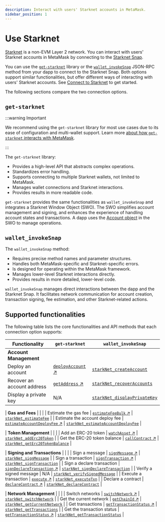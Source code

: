 ```yaml
---
description: Interact with users' Starknet accounts in MetaMask.
sidebar_position: 1
---
```


# Use Starknet

[Starknet](https://www.starknet.io/) is a non-EVM Layer 2 network.
You can interact with users' Starknet accounts in MetaMask by connecting to the
[Starknet Snap](https://snaps.metamask.io/snap/npm/consensys/starknet-snap/).

You can use the [`get-starknet`](https://github.com/starknet-io/get-starknet) library or the
[`wallet_invokeSnap`](/snaps/reference/wallet-api-for-snaps/#wallet_invokesnap) JSON-RPC method from
your dapp to connect to the Starknet Snap.
Both options support similar functionalities, but offer different ways of interacting with users'
Starknet accounts.
See [Connect to Starknet](connect-to-starknet.md) to get started.


The following sections compare the two connection options.

## `get-starknet`

:::warning Important

We recommend using the `get-starknet` library for most use cases due to its ease of configuration
and multi-wallet support.
Learn more [about how `get-starknet` interacts with MetaMask](about-get-starknet.md).

:::

The `get-starknet` library:

- Provides a high-level API that abstracts complex operations.
- Standardizes error handling.
- Supports connecting to multiple Starknet wallets, not limited to MetaMask.
- Manages wallet connections and Starknet interactions.
- Provides results in more readable code.

`get-starknet` provides the same functionalities as `wallet_invokeSnap` and integrates a Starknet
Window Object (SWO).
The SWO simplifies account management and signing, and enhances the  experience of handling account
states and transactions.
A dapp uses the [Account object](https://starknetjs.com/docs/API/classes/Account) in the SWO to manage operations.

## `wallet_invokeSnap`

The `wallet_invokeSnap` method:

- Requires precise method names and parameter structures.
- Handles both MetaMask-specific and Starknet-specific errors.
- Is designed for operating within the MetaMask framework.
- Manages lower-level Starknet interactions directly.
- Provides results in more detailed, lower-level code.

`wallet_invokeSnap` manages direct interactions between the dapp and the Starknet Snap.
It facilitates network communication for account creation, transaction signing, fee estimation, and
other Starknet-related actions.


## Supported functionalities

The following table lists the core functionalities and API methods that each connection option supports:

| Functionality                   | `get-starknet`                                                                                                                                                         | `wallet_invokeSnap`                                                                                                           |
|---------------------------------|------------------------------------------------------------------------------------------------------------------------------------------------------------------------|-------------------------------------------------------------------------------------------------------------------------------|
| **Account Management**           |                                                                                                                                                                        |                                                                                                                               |
| Deploy an account               | [`deployAccount` ↗](https://starknetjs.com/docs/API/classes/Account/#deployaccount)                                                                                      | [`starkNet_createAccount`](../../../reference/non-evm-apis/starknet-snap-api.md#starknet_createaccount)                       |
| Recover an account address      | [`getAddress` ↗](https://github.com/starknet-io/get-starknet/blob/ff37390b25b8368ebeb5f2323e2d8826964b41ae/packages/core/src/StarknetWindowObject.ts#L95)               | [`starkNet_recoverAccounts`](../../../reference/non-evm-apis/starknet-snap-api.md#starknet_recoveraccounts)                   |
| Display a private key           | N/A                                                                                                                                                                    | [`starkNet_displayPrivateKey`](../../../reference/non-evm-apis/starknet-snap-api.md#starknet_displayprivatekey)               |

| **Gas and Fees**                |                                                                                                                                                                        |                                                                                                                               |
| Estimate the gas fee            | [`estimateFeeBulk` ↗](https://starknetjs.com/docs/API/classes/Account/#estimatefeebulk)                                                                                 | [`starkNet_estimateFee`](../../../reference/non-evm-apis/starknet-snap-api.md#starknet_estimatefee)                           |
| Estimate the account deploy fee | [`estimateAccountDeployFee` ↗](https://starknetjs.com/docs/API/classes/Account/#estimateaccountdeployfee)                                                               | [`starkNet_estimateAccountDeployFee`](../../../reference/non-evm-apis/starknet-snap-api.md#starknet_estimateaccountdeployfee) |

| **Token Management**            |                                                                                                                                                                        |                                                                                                                               |
| Add an ERC-20 token             | [`watchAsset` ↗](https://github.com/starknet-io/get-starknet/blob/ff37390b25b8368ebeb5f2323e2d8826964b41ae/packages/core/src/StarknetWindowObject.ts#L58)               | [`starkNet_addErc20Token`](../../../reference/non-evm-apis/starknet-snap-api.md#starknet_adderc20token)                       |
| Get the ERC-20 token balance    | [`callContract` ↗](http://starknetjs.com/docs/API/classes/Provider/#callcontract)                                                                                      | [`starkNet_getErc20TokenBalance`](../../../reference/non-evm-apis/starknet-snap-api.md#starknet_geterc20tokenbalance)         |

| **Signing and Transactions**    |                                                                                                                                                                        |                                                                                                                               |
| Sign a message                  | [`signMessage` ↗](https://starknetjs.com/docs/API/classes/Signer#signmessage)                                                                                          | [`starkNet_signMessage`](../../../reference/non-evm-apis/starknet-snap-api.md#starknet_signmessage)                           |
| Sign a transaction              | [`signTransaction` ↗](https://starknetjs.com/docs/API/classes/Signer#signtransaction)                                                                                  | [`starkNet_signTransaction`](../../../reference/non-evm-apis/starknet-snap-api.md#starknet_signtransaction)                   |
| Sign a declare transaction      | [`signDeclareTransaction` ↗](https://starknetjs.com/docs/API/classes/Signer#signdeclaretransaction)                                                                    | [`starkNet_signDeclareTransaction`](../../../reference/non-evm-apis/starknet-snap-api.md#starknet_signdeclaretransaction)     |
| Verify a signed message         | N/A                                                                                                                                                                    | [`starkNet_verifySignedMessage`](../../../reference/non-evm-apis/starknet-snap-api.md#starknet_verifysignedmessage)           |
| Execute a transaction           | [`execute` ↗](https://starknetjs.com/docs/API/classes/Account/#execute)                                                                                                | [`starkNet_executeTxn`](../../../reference/non-evm-apis/starknet-snap-api.md#starknet_executetxn)                             |
| Declare a contract              | [`declareContract` ↗](https://starknetjs.com/docs/API/classes/Account/#declarecontract)                                                                                | [`starkNet_declareContract`](../../../reference/non-evm-apis/starknet-snap-api.md#starknet_declarecontract)                   |

| **Network Management**          |                                                                                                                                                                        |                                                                                                                               |
| Switch networks                 | [`switchNetwork` ↗](https://github.com/starknet-io/get-starknet/blob/ff37390b25b8368ebeb5f2323e2d8826964b41ae/packages/core/src/StarknetWindowObject.ts#L58)            | [`starkNet_switchNetwork`](../../../reference/non-evm-apis/starknet-snap-api.md#starknet_switchnetwork)                       |
| Get the current network         | [`getChainId` ↗](https://starknetjs.com/docs/API/classes/Provider#getchainid)                                                                                          | [`starkNet_getCurrentNetwork`](../../../reference/non-evm-apis/starknet-snap-api.md#starknet_getcurrentnetwork)               |
| Get transactions                | [`getTransactionStatus` ↗](https://starknetjs.com/docs/API/classes/Account/#gettransactionstatus)                                                                      | [`starkNet_getTransactions`](../../../reference/non-evm-apis/starknet-snap-api.md#starknet_gettransactions)                   |
| Get the transaction status      | [`getTransactionStatus` ↗](https://starknetjs.com/docs/API/classes/Account/#gettransactionstatus)                                                                      | [`starkNet_getTransactionStatus`](../../../reference/non-evm-apis/starknet-snap-api.md#starknet_gettransactionstatus)         |